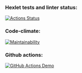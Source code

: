 ### Hexlet tests and linter status:
[![Actions Status](https://github.com/AnastasiaMir/frontend-project-46/workflows/hexlet-check/badge.svg)](https://github.com/AnastasiaMir/frontend-project-46/actions)
### Code-climate:
[![Maintainability](https://api.codeclimate.com/v1/badges/16ca7a31c326032e24bc/maintainability)](https://codeclimate.com/github/AnastasiaMir/frontend-project-46/maintainability)
### Github actions:
[![GitHub Actions Demo](https://github.com/AnastasiaMir/frontend-project-46/actions/workflows/github-actions-demo.yml/badge.svg)](https://github.com/AnastasiaMir/frontend-project-46/actions/workflows/github-actions-demo.yml)